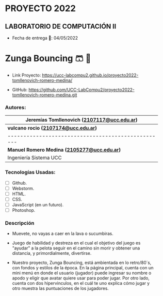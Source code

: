 # PROYECTO 2022
## LABORATORIO DE COMPUTACIÓN II

* Fecha de entrega 	:calendar:: 04/05/2022 

# Zunga Bouncing  :shorts: :red_circle:

- Link Proyecto: https://ucc-labcompu2.github.io/proyecto2022-tomllenovich-romero-medina/

- GitHub: https://github.com/UCC-LabCompu2/proyecto2022-tomllenovich-romero-medina.git


### Autores: 


| **Jeremías Tomllenovich  (2107117@ucc.edu.ar)**     |
|-----------------------------------------------------|
| **vulcano rocio  (2107174@ucc.edu.ar)**             |
| --------------------------------------------------  |
| **Manuel Romero Medina  (2105277@ucc.edu.ar)**      | 
| Ingeniería Sistema UCC                              |   



### Tecnologías Usadas:
- [ ] Github.
- [ ] Webstorm.
- [ ] HTML.
- [ ] CSS.
- [ ] JavaScript (en un futuro).
- [ ] Photoshop. 

### Descripción
* Muevete, no vayas a caer en la lava o sucumbiras.
* Juego de habilidad y destreza en el cual el objetivo del juego es "ayudar" a la pelota seguir en el camino sin morir y obtener una distancia, y primordialmente, divertirse.

* Nuestro proyecto, Zunga Bouncing, está ambientada en lo retro/80´s, con fondos y estilos de la época. En la página principal, cuenta
con un mini menú en donde el usuario (jugador) puede ingresar su nombre o apodo y eligir que avatar quiere usar para poder jugar.
Por otro lado, cuenta con dos hipervinculos, en el cuál te uno explica cómo jugar y otro muestra las puntuaciones de los jugadores.

